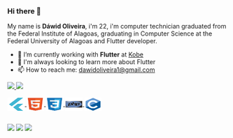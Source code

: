 ### Hi there 👋


My name is **Dáwid Oliveira**, i'm 22, i'm computer technician graduated from the Federal Institute of Alagoas, graduating in Computer Science at the Federal University of Alagoas and Flutter developer.

- 🔭 I’m currently working with **Flutter** at [Kobe](https://www.kobe.io/)
- 🌱 I'm always looking to learn more about Flutter
- 📫 How to reach me: dawidoliveira1@gmail.com

<div align="">
  <a href="https://github.com/dawidoliveira">
  <img height="180em" src="https://github-readme-stats.vercel.app/api?username=dawidoliveira&show_icons=true&theme=dark&include_all_commits=true&count_private=true"/>
  <img height="180em" src="https://github-readme-stats.vercel.app/api/top-langs/?username=dawidoliveira&layout=compact&langs_count=7&theme=dark"/>
</div>
<div style="display: inline_block"><br>
  <img align="center" alt="Dawid-Js" height="30" width="40" src="https://raw.githubusercontent.com/devicons/devicon/master/icons/flutter/flutter-plain.svg">
  <img align="center" alt="Dawid-HTML" height="30" width="40" src="https://raw.githubusercontent.com/devicons/devicon/master/icons/html5/html5-original.svg">
  <img align="center" alt="Dawid-CSS" height="30" width="40" src="https://raw.githubusercontent.com/devicons/devicon/master/icons/css3/css3-original.svg">
  <img align="center" alt="Dawid-PHP" height="30" width="40" src="https://raw.githubusercontent.com/devicons/devicon/master/icons/php/php-original.svg">
  <img align="center" alt="Dawid-C" height="30" width="40" src="https://raw.githubusercontent.com/devicons/devicon/master/icons/c/c-original.svg">
</div>
  
  ##
  
<div> 
  <a href="https://instagram.com/dawidsilva_" target="_blank"><img src="https://img.shields.io/badge/Instagram-4b5dc3?style=for-the-badge&logo=instagram&logoColor=white" target="_blank"></a>
  <a href = "mailto:dawidoliveira1@gmail.com"><img src="https://img.shields.io/badge/Gmail-D14836?style=for-the-badge&logo=gmail&logoColor=white" target="_blank"></a>
  <a href="https://www.linkedin.com/in/dawidoliveira/" target="_blank"><img src="https://img.shields.io/badge/-LinkedIn-%230077B5?style=for-the-badge&logo=linkedin&logoColor=white" target="_blank"></a> 
</div>
